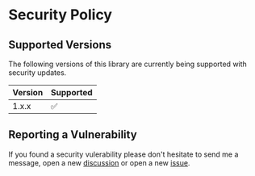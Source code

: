 # Security Policy

## Supported Versions

The following versions of this library are
currently being supported with security updates.

| Version | Supported          |
| ------- | ------------------ |
| 1.x.x   | :white_check_mark: |

## Reporting a Vulnerability

If you found a security vulerability please don't hesitate to send me a message,
open a new [discussion](https://github.com/dheid/matomo-tracker/discussions) or
open a new [issue](https://github.com/dheid/matomo-tracker/issues).
